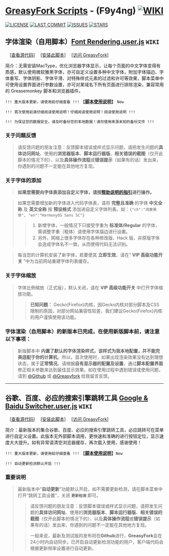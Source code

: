 # [**GreasyFork Scripts**](https://f9y4ng.github.io/GreasyFork-Scripts/) - (F9y4ng) [![WIKI](https://img.shields.io/badge/WIKI-GREASYFORK%20SCRIPTS-brightgreen.svg?logo=github "wiki")](https://github.com/F9y4ng/GreasyFork-Scripts/wiki)

[![LICENSE](https://img.shields.io/badge/License-GPL--3.0--only-blue.svg?style=for-the-badge&logo=github "LICENSE")](https://github.com/F9y4ng/GreasyFork-Scripts/blob/master/LICENSE)
[![LAST COMMIT](https://img.shields.io/github/last-commit/F9y4ng/GreasyFork-Scripts?color=blue&logo=github&style=for-the-badge "LAST COMMIT")](https://github.com/F9y4ng/GreasyFork-Scripts/commits/master)
[![ISSUES](https://img.shields.io/github/issues/F9y4ng/GreasyFork-Scripts?logo=github&style=for-the-badge "ISSUES")](https://github.com/F9y4ng/GreasyFork-Scripts/issues)
[![STARS](https://img.shields.io/github/stars/F9y4ng/GreasyFork-Scripts?color=brightgreen&logo=github&style=for-the-badge "STARS")](https://github.com/login?return_to=%2FF9y4ng%2FGreasyFork-Scripts)

## 字体渲染（自用脚本）[**Font Rendering.user.js**](https://github.com/F9y4ng/GreasyFork-Scripts/wiki/Font_Rendering) `WIKI`
 　[[查看源代码](https://github.com/F9y4ng/GreasyFork-Scripts/blob/master/Font%20Rendering.user.js)] 　[[安装此脚本](https://github.com/F9y4ng/GreasyFork-Scripts/raw/master/Font%20Rendering.user.js)] 　[[访问 GreasyFork](https://greasyfork.org/scripts/416688)]

简介：无需安装MacType，优化浏览器字体显示，让每个页面的中文字体变得有质感，默认使用微软雅黑字体，亦可自定义设置多种中文字体，附加字体描边、字体重写、字体阴影、字体平滑、对特殊样式元素的过滤和许可等效果，脚本菜单中可使用设置界面进行参数设置，亦可对某域名下所有页面进行排除渲染，兼容常用的 Greasemonkey 脚本和浏览器插件。

`!!! 重大版本更新，请使用前仔细查看 !!!` 【[**脚本使用说明**](https://github.com/F9y4ng/GreasyFork-Scripts/wiki/Font_Rendering)】 `New`

`!!! 首次使用前请仔细阅读使用说明！仔细阅读使用说明！阅读使用说明 !!!`

`!!! 为保证您的数据安全，请及时备份您的本地数据！请勿使用来源未知的备份文件 !!!`

### **关于问题反馈**

> 请反馈问题的朋友注意：反馈脚本错误或样式显示问题，请把发生问题的**具体访问网址**、使用的**浏览器版本**、**脚本运行器版**、**相关错误的截图**（仅开此脚本的情况下的）、以及**具体操作流程**或**错误提示**（如果有的话）发出来，你遇到的问题不一定能在其他地方复现。

### **关于字体的添加**

> **如果您需要向字体表添加自定义字体，请按[帮助说明的指引](https://github.com/F9y4ng/GreasyFork-Scripts/wiki/Font_Rendering#customfont)进行操作。**

> 如果您需要增加新的字体进入代码字体表，请将 **完整且准确** 的字体 **中文全称** 及 **英文全称** 按 **预设格式** 添加进自定义字体列表。如：```{"ch":"鸿蒙黑体", "en":"HarmonyOS Sans SC"}```
>
> > 1. 新增字体，一般情况下只接受字重为 **标准体/Regular** 的字体，需调整字重（粗体）请使用字体描边进行设置。
> > 2. 另外，网络上很多字体存在各种修改版、Hack 版，非原版字体会造成字体名不一致，从而使得代码无法识别。

> 每当您的计算机安装了新字体，若要使其 **立即生效**，请在“ **VIP 高级功能开关** ”中为当前网站重建字体列表缓存。

### **关于字体缩放**

> 字体比例缩放（正式版），默认关闭，请在 **VIP 高级功能开关** 中打开字体缩放功能。
>
> > **已知问题：** Gecko(Firefox)内核，因Gecko内核对部分脚本及CSS限制的原因，对部分网站兼容性较差，我们建议Gecko(Firefox)内核的用户谨慎使用该功能。

### **字体渲染（自用脚本）的新版本已完成，在使用新版脚本前，请注意以下事项：**

> 新版脚本中 **内置了默认的字体渲染样式，该样式为我本地配置，并不能完美适配于你的计算机**。所以，首次使用时，如果出现渲染效果没有达到理想状态，属于**正常情况**。请根据**自有显示器的配置及设置**，通过**脚本配置界面**修正相关参数来达到最佳显示效果。如在使用过程中遇到错误或使用问题，请到 [@Github](https://github.com/F9y4ng/GreasyFork-Scripts/issues) 或 [@Greasyfork](https://greasyfork.org/scripts/416688/feedback) 给我留言反馈。

***

## 谷歌、百度、必应的搜索引擎跳转工具 [**Google & Baidu Switcher.user.js**](https://github.com/F9y4ng/GreasyFork-Scripts/wiki/Google_Baidu_Switcher) `WIKI`
 　[[查看源代码](https://github.com/F9y4ng/GreasyFork-Scripts/blob/master/Google%20%26%20Baidu%20Switcher.user.js)] 　[[安装此脚本](https://github.com/F9y4ng/GreasyFork-Scripts/raw/master/Google%20%26%20Baidu%20Switcher.user.js)] 　[[访问 GreasyFork](https://greasyfork.org/scripts/12909)]

简介：最新版本的集合谷歌、百度、必应的搜索引擎跳转工具，必应跳转可在菜单进行自定义设置。此版本无外部脚本调用，更快速和准确的进行按钮定位，显示速度大大提升。如有异常请清空浏览器缓存，再次载入使用，感谢使用！

`!!! 重大版本更新，请使用前仔细查看 !!!` 【[**脚本使用说明**](https://github.com/F9y4ng/GreasyFork-Scripts/wiki/Google_Baidu_Switcher)】`New`

`!!! 自动更新检测默认开启 !!!`

### **重要说明**

> 最新版本中“**自动更新**”功能默认开启，如不需要更新检测，请在脚本菜单中打开“跳转工具设置”，关闭 **```更新检测```** 即可。
>
> > 请反馈问题的朋友注意：反馈脚本错误或样式显示问题，请把发生问题的**具体访问网址**、使用的**浏览器版本**、**脚本运行器版**、**相关错误的截图**（仅开此脚本的情况下的）、以及**具体操作流程**或**错误提示**（如果有的话）发出来，你遇到的问题不一定能在其他地方复现。
>
> > 一般来说，最新及测试版的发布将在**Github**进行，**GreasyFork**会在24小时内自动同步。已开启自动更新检测功能的用户，客户端代码会根据更新频率设置进行自动更新。
>
